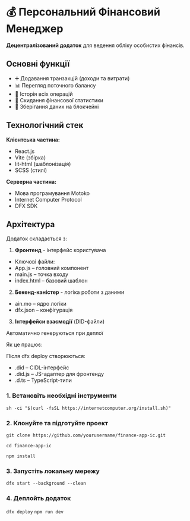 # 💰 Персональний Фінансовий Менеджер

**Децентралізований додаток** для ведення обліку особистих фінансів.

## Основні функції

- ➕ Додавання транзакцій (доходи та витрати)
- 📊 Перегляд поточного балансу
- 📅 Історія всіх операцій
- 🔄 Скидання фінансової статистики
- 🔐 Зберігання даних на блокчейні

## Технологічний стек

**Клієнтська частина:**
- React.js
- Vite (збірка)
- lit-html (шаблонізація)
- SCSS (стилі)

**Серверна частина:**
- Мова програмування Motoko
- Internet Computer Protocol
- DFX SDK

## Архітектура

Додаток складається з:
1. **Фронтенд** - інтерфейс користувача
- Ключові файли:
- App.js – головний компонент
- main.js – точка входу
- index.html – базовий шаблон
2. **Бекенд-каністер** - логіка роботи з даними
- ain.mo – ядро логіки
- dfx.json – конфігурація
3. **Інтерфейси взаємодії** (DID-файли)
  
Автоматично генеруються при деплої

Як це працює:

Після dfx deploy створюються:

- .did – CIDL-інтерфейс
- .did.js – JS-адаптер для фронтенду
- .d.ts – TypeScript-типи

### 1. Встановіть необхідні інструменти
```sh -ci "$(curl -fsSL https://internetcomputer.org/install.sh)"```

### 2. Клонуйте та підготуйте проект
```git clone https://github.com/yourusername/finance-app-ic.git```

```cd finance-app-ic```

```npm install```

### 3. Запустіть локальну мережу
```dfx start --background --clean```

### 4. Деплойть додаток
```dfx deploy```
```npm run dev```
